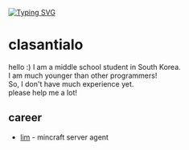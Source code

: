 [![Typing SVG](https://readme-typing-svg.demolab.com?font=Poetsen+One&pause=1000&color=F7F7F7&random=true&width=435&lines=Clasantialo;I+usually+use+python;The+most+cutest+Developer;I'm+Middle+school+student;That's+all+about+me)](https://git.io/typing-svg)

# clasantialo
hello :)
I am a middle school student in South Korea. \
I am much younger than other programmers! \
So, I don't have much experience yet. \
please help me a lot!

## career
- [lim](https://github.com/clasantialo/lim) - mincraft server agent
